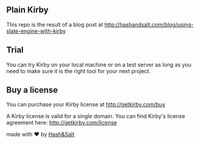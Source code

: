 ## Plain Kirby

This repo is the result of a blog post at http://hashandsalt.com/blog/using-slate-engine-with-kirby

## Trial

You can try Kirby on your local machine or on a test
server as long as you need to make sure it is the right
tool for your next project.

## Buy a license

You can purchase your Kirby license at
<http://getkirby.com/buy>

A Kirby license is valid for a single domain. You can find
Kirby's license agreement here: <http://getkirby.com/license>

made with ♥ by [Hash&Salt](https://www.hashandsalt.com)
